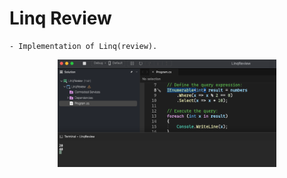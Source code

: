 # Linq Review

    - Implementation of Linq(review).

<p align="center">
  <img src="./screenshots/example1.png" width="350" title="Console">
</p>
